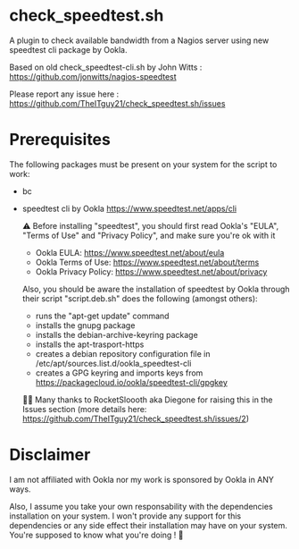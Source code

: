 # check_speedtest.sh
A plugin to check available bandwidth from a Nagios server using new speedtest cli package by Ookla.

Based on old check_speedtest-cli.sh by John Witts : https://github.com/jonwitts/nagios-speedtest

Please report any issue here : https://github.com/TheITguy21/check_speedtest.sh/issues

# Prerequisites
The following packages must be present on your system for the script to work:
- bc
- speedtest cli by Ookla https://www.speedtest.net/apps/cli

  ⚠ Before installing "speedtest", you should first read Ookla's "EULA", "Terms of Use" and "Privacy Policy", and make sure you're ok with it
  - Ookla EULA: https://www.speedtest.net/about/eula
  - Ookla Terms of Use: https://www.speedtest.net/about/terms
  - Ookla Privacy Policy: https://www.speedtest.net/about/privacy
  
  Also, you should be aware the installation of speedtest by Ookla through their script "script.deb.sh" does the following (amongst others):
  - runs the "apt-get update" command
  - installs the gnupg package
  - installs the debian-archive-keyring package
  - installs the apt-trasport-https
  - creates a debian repository configuration file in /etc/apt/sources.list.d/ookla_speedtest-cli
  - creates a GPG keyring and imports keys from https://packagecloud.io/ookla/speedtest-cli/gpgkey
  
  🙏🏻 Many thanks to RocketSloooth aka Diegone for raising this in the Issues section (more details here: https://github.com/TheITguy21/check_speedtest.sh/issues/2) 

# Disclaimer
I am not affiliated with Ookla nor my work is sponsored by Ookla in ANY ways.

Also, I assume you take your own responsability with the dependencies installation on your system. 
I won't provide any support for this dependencies or any side effect their installation may have on your system.
You're supposed to know what you're doing ! 🙂
